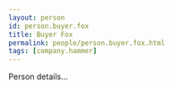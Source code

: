 ```yaml
---
layout: person
id: person.buyer.fox
title: Buyer Fox
permalink: people/person.buyer.fox.html
tags: [company.hammer]
---
```


Person details...